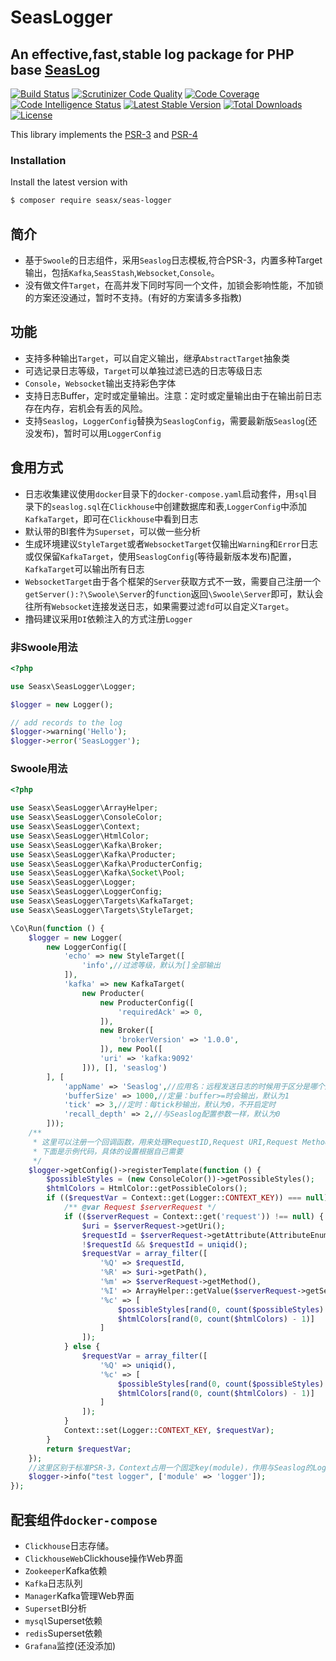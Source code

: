 # SeasLogger
## An effective,fast,stable log package for PHP base [SeasLog](https://github.com/SeasX/SeasLog)

[![Build Status](https://travis-ci.org/SeasX/seas-logger.svg?branch=master)](https://travis-ci.org/SeasX/seas-logger)
[![Scrutinizer Code Quality](https://scrutinizer-ci.com/g/SeasX/seas-logger/badges/quality-score.png?b=master)](https://scrutinizer-ci.com/g/SeasX/seas-logger/?branch=master)
[![Code Coverage](https://scrutinizer-ci.com/g/SeasX/seas-logger/badges/coverage.png?b=master)](https://scrutinizer-ci.com/g/SeasX/seas-logger/?branch=master)
[![Code Intelligence Status](https://scrutinizer-ci.com/g/SeasX/seas-logger/badges/code-intelligence.svg?b=master)](https://scrutinizer-ci.com/code-intelligence)
[![Latest Stable Version](https://poser.pugx.org/seasx/seas-logger/v/stable)](https://packagist.org/packages/seasx/seas-logger)
[![Total Downloads](https://poser.pugx.org/seasx/seas-logger/downloads)](https://packagist.org/packages/seasx/seas-logger)
[![License](https://poser.pugx.org/seasx/seas-logger/license)](https://packagist.org/packages/seasx/seas-logger)


This library implements the [PSR-3](https://github.com/php-fig/fig-standards/blob/master/accepted/PSR-3-logger-interface.md)
and [PSR-4](https://github.com/php-fig/fig-standards/blob/master/accepted/PSR-4-autoloader.md)


### Installation

Install the latest version with

```bash
$ composer require seasx/seas-logger
```

简介
---------
* 基于`Swoole`的日志组件，采用`Seaslog`日志模板,符合PSR-3，内置多种Target输出，包括`Kafka`,`SeasStash`,`Websocket`,`Console`。
* 没有做文件`Target`，在高并发下同时写同一个文件，加锁会影响性能，不加锁的方案还没通过，暂时不支持。(有好的方案请多多指教)

功能
------------------------
* 支持多种输出`Target`，可以自定义输出，继承`AbstractTarget`抽象类
* 可选记录日志等级，`Target`可以单独过滤已选的日志等级日志
* `Console`，`Websocket`输出支持彩色字体
* 支持日志Buffer，定时或定量输出。注意：定时或定量输出由于在输出前日志存在内存，宕机会有丢的风险。
* 支持`Seaslog`，`LoggerConfig`替换为`SeaslogConfig`，需要最新版`Seaslog`(还没发布)，暂时可以用`LoggerConfig`


食用方式
----
* 日志收集建议使用`docker`目录下的`docker-compose.yaml`启动套件，用`sql`目录下的`seaslog.sql`在`Clickhouse`中创建数据库和表,`LoggerConfig`中添加`KafkaTarget`，即可在`Clickhouse`中看到日志
* 默认带的BI套件为`Superset`，可以做一些分析
* 生成环境建议`StyleTarget`或者`WebsocketTarget`仅输出`Warning`和`Error`日志或仅保留`KafkaTarget`，使用`SeaslogConfig`(等待最新版本发布)配置，`KafkaTarget`可以输出所有日志
* `WebsocketTarget`由于各个框架的`Server`获取方式不一致，需要自己注册一个`getServer():?\Swoole\Server`的`function`返回`\Swoole\Server`即可，默认会往所有`Websocket`连接发送日志，如果需要过滤`fd`可以自定义`Target`。
* 撸码建议采用`DI`依赖注入的方式注册`Logger`

### 非Swoole用法

```php
<?php

use Seasx\SeasLogger\Logger;

$logger = new Logger();

// add records to the log
$logger->warning('Hello');
$logger->error('SeasLogger');
```
### Swoole用法
```php
<?php

use Seasx\SeasLogger\ArrayHelper;
use Seasx\SeasLogger\ConsoleColor;
use Seasx\SeasLogger\Context;
use Seasx\SeasLogger\HtmlColor;
use Seasx\SeasLogger\Kafka\Broker;
use Seasx\SeasLogger\Kafka\Producter;
use Seasx\SeasLogger\Kafka\ProducterConfig;
use Seasx\SeasLogger\Kafka\Socket\Pool;
use Seasx\SeasLogger\Logger;
use Seasx\SeasLogger\LoggerConfig;
use Seasx\SeasLogger\Targets\KafkaTarget;
use Seasx\SeasLogger\Targets\StyleTarget;

\Co\Run(function () {
    $logger = new Logger(
        new LoggerConfig([
            'echo' => new StyleTarget([
                'info',//过滤等级，默认为[]全部输出
            ]),
            'kafka' => new KafkaTarget(
                new Producter(
                    new ProducterConfig([
                        'requiredAck' => 0,
                    ]),
                    new Broker([
                        'brokerVersion' => '1.0.0',
                    ]), new Pool([
                    'uri' => 'kafka:9092'
                ])), [], 'seaslog')
        ], [
            'appName' => 'Seaslog',//应用名：远程发送日志的时候用于区分是哪个应用发送来的
            'bufferSize' => 1000,//定量：buffer>=时会输出，默认为1
            'tick' => 3,//定时：每tick秒输出，默认为0，不开启定时
            'recall_depth' => 2,//与Seaslog配置参数一样，默认为0
        ]));
    /**
     * 这里可以注册一个回调函数，用来处理RequestID,Request URI,Request Method,Client IP的值
     * 下面是示例代码，具体的设置根据自己需要
     */
    $logger->getConfig()->registerTemplate(function () {
        $possibleStyles = (new ConsoleColor())->getPossibleStyles();
        $htmlColors = HtmlColor::getPossibleColors();
        if (($requestVar = Context::get(Logger::CONTEXT_KEY)) === null) {
            /** @var Request $serverRequest */
            if (($serverRequest = Context::get('request')) !== null) {
                $uri = $serverRequest->getUri();
                $requestId = $serverRequest->getAttribute(AttributeEnum::REQUESTID_ATTRIBUTE);
                !$requestId && $requestId = uniqid();
                $requestVar = array_filter([
                    '%Q' => $requestId,
                    '%R' => $uri->getPath(),
                    '%m' => $serverRequest->getMethod(),
                    '%I' => ArrayHelper::getValue($serverRequest->getServerParams(), 'remote_addr'),
                    '%c' => [
                        $possibleStyles[rand(0, count($possibleStyles) - 1)],
                        $htmlColors[rand(0, count($htmlColors) - 1)]
                    ]
                ]);
            } else {
                $requestVar = array_filter([
                    '%Q' => uniqid(),
                    '%c' => [
                        $possibleStyles[rand(0, count($possibleStyles) - 1)],
                        $htmlColors[rand(0, count($htmlColors) - 1)]
                    ]
                ]);
            }
            Context::set(Logger::CONTEXT_KEY, $requestVar);
        }
        return $requestVar;
    });
    //这里区别于标准PSR-3，Context占用一个固定key(module)，作用与Seaslog的Logger配置一样,默认值为System
    $logger->info("test logger", ['module' => 'logger']);
});

```

配套组件`docker-compose`
------------------------
* `Clickhouse`日志存储。
* `ClickhouseWeb`Clickhouse操作Web界面
* `Zookeeper`Kafka依赖
* `Kafka`日志队列
* `Manager`Kafka管理Web界面
* `Superset`BI分析
* `mysql`Superset依赖
* `redis`Superset依赖
* `Grafana`监控(还没添加)


